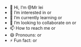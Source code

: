 - 👋 Hi, I’m @Mr lei
- 👀 I’m interested in or 
- 🌱 I’m currently learning or
- 💞️ I’m looking to collaborate on or                                                          
- 📫 How to reach me or
- 😄 Pronouns: or
- ⚡ Fun fact: or

<!---
leiyunsheng2/leiyunsheng2 is a ✨ special ✨ repository because its `README.md` (this file) appears on your GitHub profile.
You can click the Preview link to take a look at your changes.
--->
